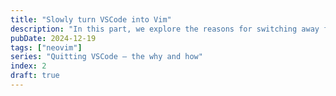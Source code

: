 ```yaml
---
title: "Slowly turn VSCode into Vim"
description: "In this part, we explore the reasons for switching away from VSCode."
pubDate: 2024-12-19 
tags: ["neovim"]
series: "Quitting VSCode — the why and how"
index: 2
draft: true 
---
```

